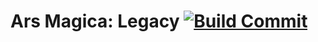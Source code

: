 Ars Magica: Legacy [![Build Commit](https://github.com/MinecraftschurliMods/Ars-Magica-Legacy/actions/workflows/build.yml/badge.svg?branch=version%2F1.17.1)](https://github.com/MinecraftschurliMods/Ars-Magica-Legacy/actions/workflows/build.yml)
==================
